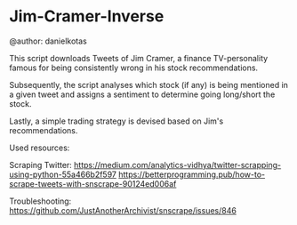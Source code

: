 # Jim-Cramer-Inverse

@author: danielkotas

This script downloads Tweets of Jim Cramer, a finance TV-personality famous for being consistently wrong
in his stock recommendations.

Subsequently, the script analyses which stock (if any) is being mentioned in a given tweet and
assigns a sentiment to determine going long/short the stock.

Lastly, a simple trading strategy is devised based on Jim's recommendations.

Used resources:

Scraping Twitter:
https://medium.com/analytics-vidhya/twitter-scrapping-using-python-55a466b2f597
https://betterprogramming.pub/how-to-scrape-tweets-with-snscrape-90124ed006af

Troubleshooting:
https://github.com/JustAnotherArchivist/snscrape/issues/846
